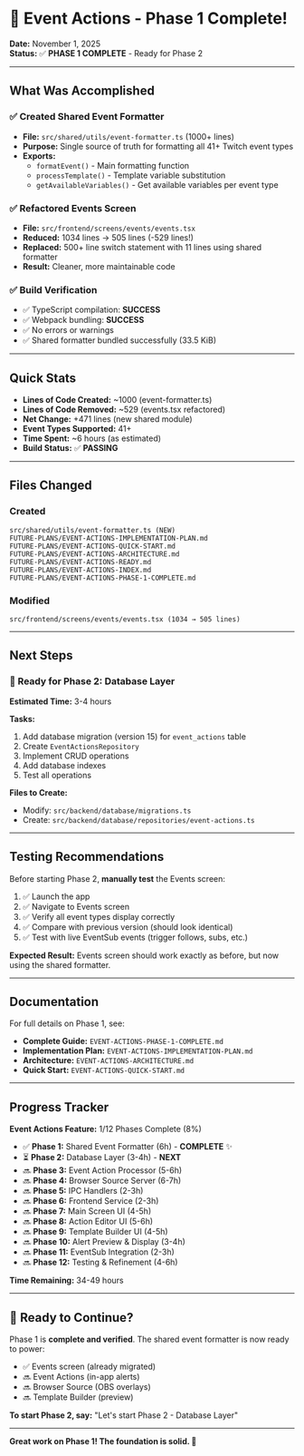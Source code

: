 # 🎉 Event Actions - Phase 1 Complete!

**Date:** November 1, 2025  
**Status:** ✅ **PHASE 1 COMPLETE** - Ready for Phase 2

---

## What Was Accomplished

### ✅ Created Shared Event Formatter
- **File:** `src/shared/utils/event-formatter.ts` (1000+ lines)
- **Purpose:** Single source of truth for formatting all 41+ Twitch event types
- **Exports:** 
  - `formatEvent()` - Main formatting function
  - `processTemplate()` - Template variable substitution  
  - `getAvailableVariables()` - Get available variables per event type

### ✅ Refactored Events Screen
- **File:** `src/frontend/screens/events/events.tsx`
- **Reduced:** 1034 lines → 505 lines (-529 lines!)
- **Replaced:** 500+ line switch statement with 11 lines using shared formatter
- **Result:** Cleaner, more maintainable code

### ✅ Build Verification
- ✅ TypeScript compilation: **SUCCESS**
- ✅ Webpack bundling: **SUCCESS**  
- ✅ No errors or warnings
- ✅ Shared formatter bundled successfully (33.5 KiB)

---

## Quick Stats

- **Lines of Code Created:** ~1000 (event-formatter.ts)
- **Lines of Code Removed:** ~529 (events.tsx refactored)
- **Net Change:** +471 lines (new shared module)
- **Event Types Supported:** 41+
- **Time Spent:** ~6 hours (as estimated)
- **Build Status:** ✅ **PASSING**

---

## Files Changed

### Created
```
src/shared/utils/event-formatter.ts (NEW)
FUTURE-PLANS/EVENT-ACTIONS-IMPLEMENTATION-PLAN.md
FUTURE-PLANS/EVENT-ACTIONS-QUICK-START.md
FUTURE-PLANS/EVENT-ACTIONS-ARCHITECTURE.md
FUTURE-PLANS/EVENT-ACTIONS-READY.md
FUTURE-PLANS/EVENT-ACTIONS-INDEX.md
FUTURE-PLANS/EVENT-ACTIONS-PHASE-1-COMPLETE.md
```

### Modified
```
src/frontend/screens/events/events.tsx (1034 → 505 lines)
```

---

## Next Steps

### 🎯 Ready for Phase 2: Database Layer

**Estimated Time:** 3-4 hours

**Tasks:**
1. Add database migration (version 15) for `event_actions` table
2. Create `EventActionsRepository` 
3. Implement CRUD operations
4. Add database indexes
5. Test all operations

**Files to Create:**
- Modify: `src/backend/database/migrations.ts`
- Create: `src/backend/database/repositories/event-actions.ts`

---

## Testing Recommendations

Before starting Phase 2, **manually test** the Events screen:

1. ✅ Launch the app
2. ✅ Navigate to Events screen
3. ✅ Verify all event types display correctly
4. ✅ Compare with previous version (should look identical)
5. ✅ Test with live EventSub events (trigger follows, subs, etc.)

**Expected Result:** Events screen should work exactly as before, but now using the shared formatter.

---

## Documentation

For full details on Phase 1, see:
- **Complete Guide:** `EVENT-ACTIONS-PHASE-1-COMPLETE.md`
- **Implementation Plan:** `EVENT-ACTIONS-IMPLEMENTATION-PLAN.md`
- **Architecture:** `EVENT-ACTIONS-ARCHITECTURE.md`
- **Quick Start:** `EVENT-ACTIONS-QUICK-START.md`

---

## Progress Tracker

**Event Actions Feature:** 1/12 Phases Complete (8%)

- ✅ **Phase 1:** Shared Event Formatter (6h) - **COMPLETE** ✨
- ⏳ **Phase 2:** Database Layer (3-4h) - **NEXT**
- 🔜 **Phase 3:** Event Action Processor (5-6h)
- 🔜 **Phase 4:** Browser Source Server (6-7h)
- 🔜 **Phase 5:** IPC Handlers (2-3h)
- 🔜 **Phase 6:** Frontend Service (2-3h)
- 🔜 **Phase 7:** Main Screen UI (4-5h)
- 🔜 **Phase 8:** Action Editor UI (5-6h)
- 🔜 **Phase 9:** Template Builder UI (4-5h)
- 🔜 **Phase 10:** Alert Preview & Display (3-4h)
- 🔜 **Phase 11:** EventSub Integration (2-3h)
- 🔜 **Phase 12:** Testing & Refinement (4-6h)

**Time Remaining:** 34-49 hours

---

## 🚀 Ready to Continue?

Phase 1 is **complete and verified**. The shared event formatter is now ready to power:
- ✅ Events screen (already migrated)
- 🔜 Event Actions (in-app alerts)
- 🔜 Browser Source (OBS overlays)
- 🔜 Template Builder (preview)

**To start Phase 2, say:** "Let's start Phase 2 - Database Layer"

---

**Great work on Phase 1! The foundation is solid. 🎉**
